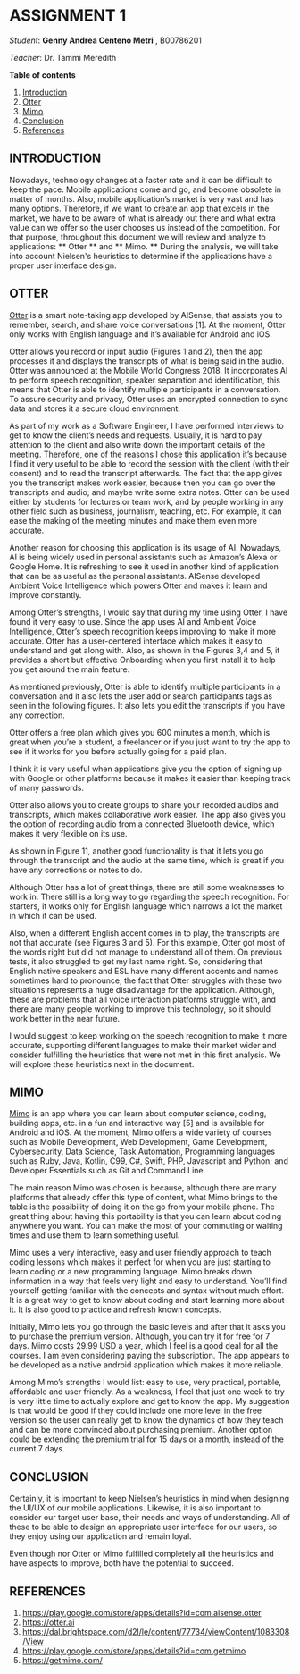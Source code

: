 # ASSIGNMENT 1
_Student_: **Genny Andrea Centeno Metri** , B00786201

_Teacher_: Dr. Tammi Meredith



**Table of contents**
1. [Introduction](#introduction)
2. [Otter](#otter)
3. [Mimo](#mimo)
4. [Conclusion](#conclusion)
5. [References](#references)




## INTRODUCTION

Nowadays, technology changes at a faster rate and it can be difficult to keep the pace. Mobile applications come and go, and become obsolete in matter of months. Also, mobile application’s market is very vast and has many options. Therefore, if we want to create an app that excels in the market, we have to be aware of what is already out there and what extra value can we offer so the user chooses us instead of the competition.  For that purpose, throughout this document we will review and analyze to applications: ** Otter ** and ** Mimo. ** During the analysis, we will take into account Nielsen's heuristics to determine if the applications have a proper user interface design.

## OTTER

[Otter](https://play.google.com/store/apps/details?id=com.aisense.otter) is a smart note-taking app developed by AISense, that assists you to remember, search, and share voice conversations [1]. At the moment, Otter only works with English language and it’s available for Android and iOS.

Otter allows you record or input audio (Figures 1 and 2), then the app processes it and displays the transcripts of what is being said in the audio. Otter was announced at the Mobile World Congress 2018. It incorporates AI to perform speech recognition, speaker separation and identification, this means that Otter is able to identify multiple participants in a conversation. To assure security and privacy, Otter uses an encrypted connection to sync data and stores it a secure cloud environment.

As part of my work as a Software Engineer, I have performed interviews to get to know the client’s needs and requests. Usually, it is hard to pay attention to the client and also write down the important details of the meeting. Therefore, one of the reasons I chose this application it’s because I find it very useful to be able to record the session with the client (with their consent) and to read the transcript afterwards. The fact that the app gives you the transcript  makes work easier, because then you can go over the transcripts and audio; and maybe write some extra notes.
Otter can be used either by students for lectures or team work, and by people working in any other field such as business, journalism, teaching, etc. For example, it can ease the making of the meeting minutes and make them even more accurate.

Another reason for choosing this application is its usage of AI. Nowadays, AI is being widely used in personal assistants such as Amazon’s Alexa or Google Home. It is refreshing to see it used in another kind of application that can be as useful as the personal assistants. AISense developed Ambient Voice Intelligence which powers Otter and makes it learn and improve constantly.

Among Otter’s strengths, I would say that during my time using Otter, I have found it very easy to use. Since the app uses AI and Ambient Voice Intelligence, Otter’s speech recognition keeps improving to make it more accurate. Otter has a user-centered interface which makes it easy to understand and get along with. Also, as shown in the Figures 3,4 and 5, it provides a short but effective Onboarding when you first install it to help you get around the main feature.

As mentioned previously, Otter is able to identify multiple participants in a conversation and it also lets the user add or search participants tags as seen in the following figures. It also lets you edit the transcripts if you have any correction.

Otter offers a free plan which gives you 600 minutes a month, which is great when you’re a student, a freelancer or if you just want to try the app to see if it works for you before actually going for a paid plan.

I think it is very useful when applications give you the option of signing up with Google or other platforms because it makes it easier than keeping track of many passwords.

Otter also allows you to create groups to share your recorded audios and transcripts, which makes collaborative work easier. The app also gives you the option of recording audio from a connected Bluetooth device, which makes it very flexible on its use.

As shown in Figure 11, another good functionality is that it lets you go through the transcript and the audio at the same time, which is great if you have any corrections or notes to do.

Although Otter has a lot of great things, there are still some weaknesses to work in. There still is a long way to go regarding the speech recognition. For starters, it works only for English language which narrows a lot the market in which it can be used.

Also, when a different English accent comes in to play, the transcripts are not that accurate (see Figures 3 and 5). For this example, Otter got most of the words right but did not manage to understand all of them. On previous tests, it also struggled to get my last name right. So, considering that English native speakers and ESL have many different accents and names sometimes hard to pronounce, the fact that Otter struggles with these two situations represents a huge disadvantage for the application. Although, these are problems that all voice interaction platforms struggle with, and there are many people working to improve this technology, so it should work better in the near future.

I would suggest to keep working on the speech recognition to make it more accurate, supporting different languages to make their market wider and consider fulfilling the heuristics that were not met in this first analysis. We will explore these heuristics next in the document.



## MIMO
[Mimo](https://getmimo.com/) is an app where you can learn about computer science, coding, building apps, etc. in a fun and interactive way [5] and is available for Android and iOS. At the moment, Mimo offers a wide variety of courses such as Mobile Development, Web Development, Game Development, Cybersecurity, Data Science, Task Automation, Programming languages such as Ruby, Java, Kotlin, C99, C#, Swift, PHP, Javascript and Python; and Developer Essentials such as Git and Command Line.

The main reason Mimo was chosen is because, although there are many platforms that already offer this type of content, what Mimo brings to the table is the possibility of doing it on the go from your mobile phone. The great thing about having this portability is that you can learn about coding anywhere you want. You can make the most of your commuting or waiting times and use them to learn something useful.

Mimo uses a very interactive, easy and user friendly approach to teach coding lessons which makes it perfect for when you are just starting to learn coding or a new programming language. Mimo breaks down information in a way that feels very light and easy to understand. You’ll find yourself getting familiar with the concepts and syntax without much effort. It is a great way to get to know about coding and start learning more about it. It is also good to practice and refresh known concepts.


Initially, Mimo lets you go through the basic levels and after that it asks you to purchase the premium version. Although, you can try it for free for 7 days. Mimo costs 29.99 USD a year, which I feel is a good deal for all the courses. I am even considering paying the subscription. The app appears to be developed as a native android application which makes it more reliable.

Among Mimo’s strengths I would list: easy to use, very practical, portable, affordable and user friendly. As a weakness, I feel that just one week to try is very little time to actually explore and get to know the app. My suggestion is that would be good if they could include one more level in the free version so the user can really get to know the dynamics of how they teach and can be more convinced about purchasing premium. Another option could be extending the premium trial for 15 days or a month, instead of the current 7 days.



## CONCLUSION
Certainly, it is important to keep Nielsen’s heuristics in mind when designing the UI/UX of our mobile applications. Likewise, it is also important to consider our target user base, their needs and ways of understanding. All of these to be able to design an appropriate user interface for our users, so they enjoy using our application and remain loyal.

Even though nor Otter or Mimo fulfilled completely all the heuristics and have aspects to improve, both have the potential to succeed.

## REFERENCES
1. https://play.google.com/store/apps/details?id=com.aisense.otter
2. https://otter.ai
3. https://dal.brightspace.com/d2l/le/content/77734/viewContent/1083308/View
4. https://play.google.com/store/apps/details?id=com.getmimo
5. https://getmimo.com/
